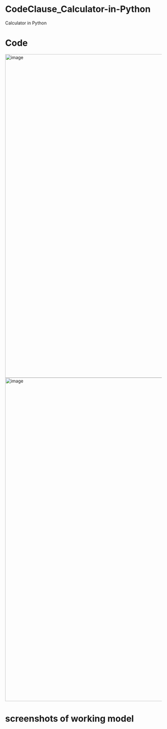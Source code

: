 # CodeClause_Calculator-in-Python
Calculator in Python
# Code
<img width="1041" alt="image" src="https://github.com/Shubhamkumar8789/CodeClause_Calculator-in-Python/assets/129000347/dc645e7d-f9e9-4f23-a748-ed8ab58a30ce">
<img width="1041" alt="image" src="https://github.com/Shubhamkumar8789/CodeClause_Calculator-in-Python/assets/129000347/b50a47be-c529-4bcc-ba10-e22b744b9a95">

# screenshots of working model

